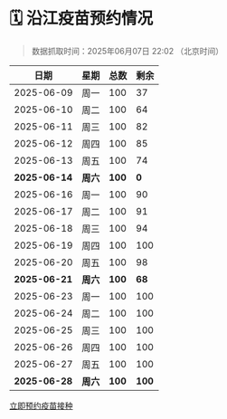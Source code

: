# 🗓️ 沿江疫苗预约情况

> 数据抓取时间：2025年06月07日 22:02 （北京时间）

| 日期 | 星期 | 总数 | 剩余 |
|------|------|------|------|
| 2025-06-09 | 周一 | 100 | 37 |
| 2025-06-10 | 周二 | 100 | 64 |
| 2025-06-11 | 周三 | 100 | 82 |
| 2025-06-12 | 周四 | 100 | 85 |
| 2025-06-13 | 周五 | 100 | 74 |
| **2025-06-14** | **周六** | **100** | **0** |
| 2025-06-16 | 周一 | 100 | 90 |
| 2025-06-17 | 周二 | 100 | 91 |
| 2025-06-18 | 周三 | 100 | 94 |
| 2025-06-19 | 周四 | 100 | 100 |
| 2025-06-20 | 周五 | 100 | 98 |
| **2025-06-21** | **周六** | **100** | **68** |
| 2025-06-23 | 周一 | 100 | 100 |
| 2025-06-24 | 周二 | 100 | 100 |
| 2025-06-25 | 周三 | 100 | 100 |
| 2025-06-26 | 周四 | 100 | 100 |
| 2025-06-27 | 周五 | 100 | 100 |
| **2025-06-28** | **周六** | **100** | **100** |


<div class="button-container">
<a class="btn" href="http://yfzweb.ishequ.net/#/login" target="_blank">立即预约疫苗接种</a>
</div>
